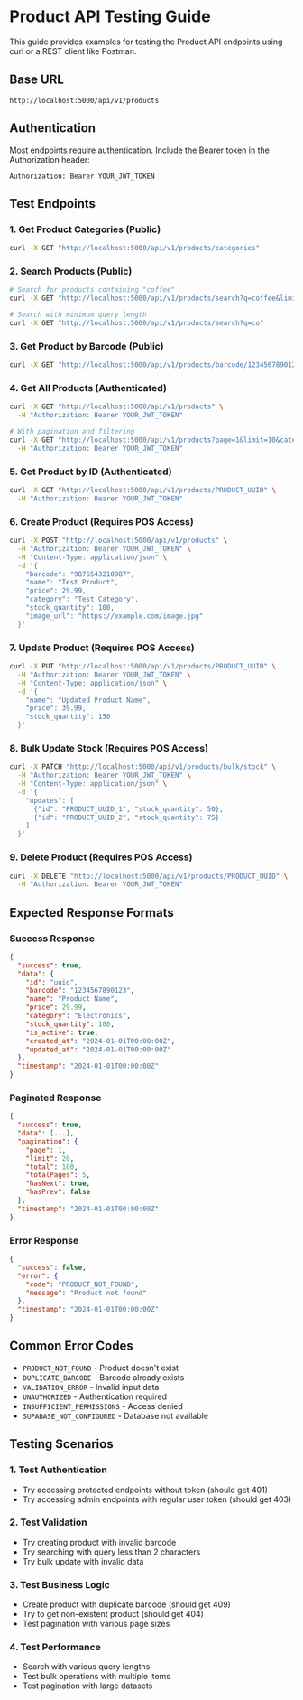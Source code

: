 # Product API Testing Guide

This guide provides examples for testing the Product API endpoints using curl or a REST client like Postman.

## Base URL
```
http://localhost:5000/api/v1/products
```

## Authentication
Most endpoints require authentication. Include the Bearer token in the Authorization header:
```
Authorization: Bearer YOUR_JWT_TOKEN
```

## Test Endpoints

### 1. Get Product Categories (Public)
```bash
curl -X GET "http://localhost:5000/api/v1/products/categories"
```

### 2. Search Products (Public)
```bash
# Search for products containing "coffee"
curl -X GET "http://localhost:5000/api/v1/products/search?q=coffee&limit=10"

# Search with minimum query length
curl -X GET "http://localhost:5000/api/v1/products/search?q=co"
```

### 3. Get Product by Barcode (Public)
```bash
curl -X GET "http://localhost:5000/api/v1/products/barcode/1234567890123"
```

### 4. Get All Products (Authenticated)
```bash
curl -X GET "http://localhost:5000/api/v1/products" \
  -H "Authorization: Bearer YOUR_JWT_TOKEN"

# With pagination and filtering
curl -X GET "http://localhost:5000/api/v1/products?page=1&limit=10&category=Electronics&search=wireless" \
  -H "Authorization: Bearer YOUR_JWT_TOKEN"
```

### 5. Get Product by ID (Authenticated)
```bash
curl -X GET "http://localhost:5000/api/v1/products/PRODUCT_UUID" \
  -H "Authorization: Bearer YOUR_JWT_TOKEN"
```

### 6. Create Product (Requires POS Access)
```bash
curl -X POST "http://localhost:5000/api/v1/products" \
  -H "Authorization: Bearer YOUR_JWT_TOKEN" \
  -H "Content-Type: application/json" \
  -d '{
    "barcode": "9876543210987",
    "name": "Test Product",
    "price": 29.99,
    "category": "Test Category",
    "stock_quantity": 100,
    "image_url": "https://example.com/image.jpg"
  }'
```

### 7. Update Product (Requires POS Access)
```bash
curl -X PUT "http://localhost:5000/api/v1/products/PRODUCT_UUID" \
  -H "Authorization: Bearer YOUR_JWT_TOKEN" \
  -H "Content-Type: application/json" \
  -d '{
    "name": "Updated Product Name",
    "price": 39.99,
    "stock_quantity": 150
  }'
```

### 8. Bulk Update Stock (Requires POS Access)
```bash
curl -X PATCH "http://localhost:5000/api/v1/products/bulk/stock" \
  -H "Authorization: Bearer YOUR_JWT_TOKEN" \
  -H "Content-Type: application/json" \
  -d '{
    "updates": [
      {"id": "PRODUCT_UUID_1", "stock_quantity": 50},
      {"id": "PRODUCT_UUID_2", "stock_quantity": 75}
    ]
  }'
```

### 9. Delete Product (Requires POS Access)
```bash
curl -X DELETE "http://localhost:5000/api/v1/products/PRODUCT_UUID" \
  -H "Authorization: Bearer YOUR_JWT_TOKEN"
```

## Expected Response Formats

### Success Response
```json
{
  "success": true,
  "data": {
    "id": "uuid",
    "barcode": "1234567890123",
    "name": "Product Name",
    "price": 29.99,
    "category": "Electronics",
    "stock_quantity": 100,
    "is_active": true,
    "created_at": "2024-01-01T00:00:00Z",
    "updated_at": "2024-01-01T00:00:00Z"
  },
  "timestamp": "2024-01-01T00:00:00Z"
}
```

### Paginated Response
```json
{
  "success": true,
  "data": [...],
  "pagination": {
    "page": 1,
    "limit": 20,
    "total": 100,
    "totalPages": 5,
    "hasNext": true,
    "hasPrev": false
  },
  "timestamp": "2024-01-01T00:00:00Z"
}
```

### Error Response
```json
{
  "success": false,
  "error": {
    "code": "PRODUCT_NOT_FOUND",
    "message": "Product not found"
  },
  "timestamp": "2024-01-01T00:00:00Z"
}
```

## Common Error Codes
- `PRODUCT_NOT_FOUND` - Product doesn't exist
- `DUPLICATE_BARCODE` - Barcode already exists
- `VALIDATION_ERROR` - Invalid input data
- `UNAUTHORIZED` - Authentication required
- `INSUFFICIENT_PERMISSIONS` - Access denied
- `SUPABASE_NOT_CONFIGURED` - Database not available

## Testing Scenarios

### 1. Test Authentication
- Try accessing protected endpoints without token (should get 401)
- Try accessing admin endpoints with regular user token (should get 403)

### 2. Test Validation
- Try creating product with invalid barcode
- Try searching with query less than 2 characters
- Try bulk update with invalid data

### 3. Test Business Logic
- Create product with duplicate barcode (should get 409)
- Try to get non-existent product (should get 404)
- Test pagination with various page sizes

### 4. Test Performance
- Search with various query lengths
- Test bulk operations with multiple items
- Test pagination with large datasets
